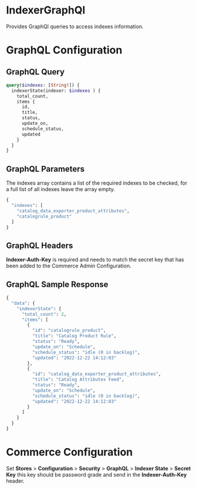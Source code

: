 # IndexerGraphQl

Provides GraphQl queries to access indexes information.

# GraphQL Configuration

## GraphQL Query
```graphql
query($indexes: [String!]) {
  indexerState(indexer: $indexes ) {
    total_count,
    items {
      id,
      title,
      status,
      update_on,
      schedule_status,
      updated
    }
  }
}
```

## GraphQL Parameters
The indexes array contains a list of the required indexes to be checked, for a full list of all indexes leave the array empty.

```graphql
{
  "indexes": [
    "catalog_data_exporter_product_attributes",
    "catalogrule_product"
  ]
}
```

## GraphQL Headers
**Indexer-Auth-Key** is required and needs to match the secret key that has been added to the Commerce Admin Configuration.

## GraphQL Sample Response
```graphql
{
  "data": {
    "indexerState": {
      "total_count": 2,
      "items": [
        {
          "id": "catalogrule_product",
          "title": "Catalog Product Rule",
          "status": "Ready",
          "update_on": "Schedule",
          "schedule_status": "idle (0 in backlog)",
          "updated": "2022-12-22 14:12:03"
        },
        {
          "id": "catalog_data_exporter_product_attributes",
          "title": "Catalog Attributes Feed",
          "status": "Ready",
          "update_on": "Schedule",
          "schedule_status": "idle (0 in backlog)",
          "updated": "2022-12-22 14:12:03"
        }
      ]
    }
  }
}
```

# Commerce Configuration
Set **Stores** > **Configuration** > **Security** > **GraphQL** > **Indexer State** > **Secret Key** this key should be password grade and send in the **Indexer-Auth-Key** header.
